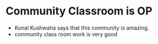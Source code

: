 # Community Classroom is OP


- Kunal Kushwaha says that this community is amazing.
- community class room work is very good

